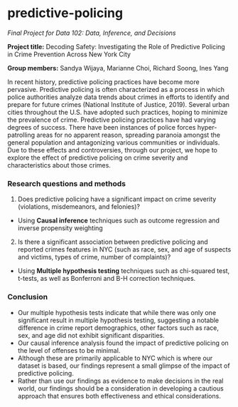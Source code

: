 # predictive-policing
*Final Project for Data 102: Data, Inference, and Decisions*

**Project title:** Decoding Safety: Investigating the Role of Predictive Policing in Crime Prevention Across New York City

**Group members:** Sandya Wijaya, Marianne Choi, Richard Soong, Ines Yang


In recent history, predictive policing practices have become more pervasive. Predictive policing is often characterized as a process in which police authorities analyze data trends about crimes in efforts to identify and prepare for future crimes (National Institute of Justice, 2019). Several urban cities throughout the U.S. have adopted such practices, hoping to minimize the prevalence of crime. Predictive policing practices have had varying degrees of success. There have been instances of police forces hyper-patrolling areas for no apparent reason, spreading paranoia amongst the general population and antagonizing various communities or individuals. Due to these effects and controversies, through our project, we hope to explore the effect of predictive policing on crime severity and characteristics about those crimes.

### Research questions and methods
1. Does predictive policing have a significant impact on crime severity (violations, misdemeanors, and felonies)?
- Using **Causal inference** techniques such as outcome regression and inverse propensity weighting

2. Is there a significant association between predictive policing and reported crimes features in NYC (such as race, sex, and age of suspects and victims, types of crime, number of complaints)?
- Using **Multiple hypothesis testing** techniques such as chi-squared test, t-tests, as well as Bonferroni and B-H correction techniques.
  
### Conclusion
- Our multiple hypothesis tests indicate that while there was only one significant result in multiple hypothesis testing, suggesting a notable difference in crime report demographics, other factors such as race, sex, and age did not exhibit significant disparities.
- Our causal inference analysis found the impact of predictive policing on the level of offenses to be minimal.
- Although these are primarily applicable to NYC which is where our dataset is based, our findings represent a small glimpse of the impact of predictive policing.
- Rather than use our findings as evidence to make decisions in the real world, our findings should be a consideration in developing a cautious approach that ensures both effectiveness and ethical considerations. 

